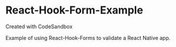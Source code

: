 # React-Hook-Form-Example
Created with CodeSandbox

Example of using React-Hook-Forms to validate a React Native app.
